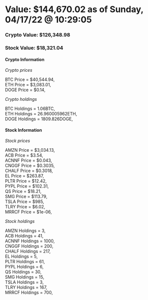 # Value: $144,670.02 as of Sunday, 04/17/22 @ 10:29:05 

### Crypto Value: $126,348.98

### Stock Value: $18,321.04

#### Crypto Information 
*Crypto prices* 

BTC Price = $40,544.94,  
ETH Price = $3,083.01,  
DOGE Price = $0.14,  


*Crypto holdings* 

BTC Holdings = 1.06BTC,  
ETH Holdings = 26.960005962ETH,  
DOGE Holdings = 1809.826DOGE,  


#### Stock Information 

*Stock prices* 

AMZN Price = $3,034.13,  
ACB Price = $3.54,  
ACNNF Price = $0.043,  
CNGGF Price = $0.3035,  
CHALF Price = $0.3018,  
EL Price = $263.87,  
PLTR Price = $12.42,  
PYPL Price = $102.31,  
QS Price = $18.21,  
SMG Price = $113.79,  
TSLA Price = $985,  
TLRY Price = $6.02,  
MRRCF Price = $1e-06,  


*Stock holdings* 

AMZN Holdings = 3,  
ACB Holdings = 41,  
ACNNF Holdings = 1000,  
CNGGF Holdings = 200,  
CHALF Holdings = 217,  
EL Holdings = 5,  
PLTR Holdings = 61,  
PYPL Holdings = 6,  
QS Holdings = 30,  
SMG Holdings = 15,  
TSLA Holdings = 3,  
TLRY Holdings = 167,  
MRRCF Holdings = 700,  


